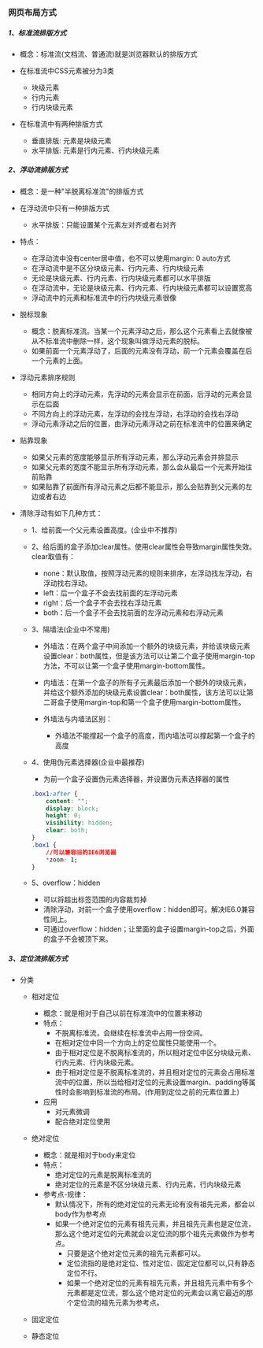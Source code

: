 ### 网页布局方式
    
##### 1、标准流排版方式

* 概念：标准流(文档流、普通流)就是浏览器默认的排版方式
* 在标准流中CSS元素被分为3类

    * 块级元素
    * 行内元素
    * 行内块级元素

* 在标准流中有两种排版方式

    * 垂直排版: 元素是块级元素
    * 水平排版: 元素是行内元素、行内块级元素

##### 2、浮动流排版方式

* 概念：是一种"半脱离标准流"的排版方式
* 在浮动流中只有一种排版方式

    * 水平排版：只能设置某个元素左对齐或者右对齐

* 特点：

    * 在浮动流中没有center居中值，也不可以使用margin: 0 auto方式
    * 在浮动流中是不区分块级元素、行内元素、行内块级元素
    * 无论是块级元素、行内元素、行内块级元素都可以水平排版
    * 在浮动流中，无论是块级元素、行内元素、行内块级元素都可以设置宽高
    * 浮动流中的元素和标准流中的行内块级元素很像

* 脱标现象

    * 概念：脱离标准流。当某一个元素浮动之后，那么这个元素看上去就像被从不标准流中删除一样，这个现象叫做浮动元素的脱标。
    * 如果前面一个元素浮动了，后面的元素没有浮动，前一个元素会覆盖在后一个元素的上面。

* 浮动元素排序规则
 
    * 相同方向上的浮动元素，先浮动的元素会显示在前面，后浮动的元素会显示在后面
    * 不同方向上的浮动元素，左浮动的会找左浮动，右浮动的会找右浮动
    * 浮动元素浮动之后的位置，由浮动元素浮动之前在标准流中的位置来确定

* 贴靠现象
    
    * 如果父元素的宽度能够显示所有浮动元素，那么浮动元素会并排显示
    * 如果父元素的宽度不能显示所有浮动元素，那么会从最后一个元素开始往前贴靠
    * 如果贴靠了前面所有浮动元素之后都不能显示，那么会贴靠到父元素的左边或者右边

* 清除浮动有如下几种方式：

    * 1、给前面一个父元素设置高度。(企业中不推荐)
    * 2、给后面的盒子添加clear属性。使用clear属性会导致margin属性失效。clear取值有：

        * none：默认取值，按照浮动元素的规则来排序，左浮动找左浮动，右浮动找右浮动。
        * left：后一个盒子不会去找前面的左浮动元素
        * right：后一个盒子不会去找右浮动元素
        * both：后一个盒子不会去找前面的左浮动元素和右浮动元素
        
    * 3、隔墙法(企业中不常用)

        * 外墙法：在两个盒子中间添加一个额外的块级元素，并给该块级元素设置clear：both属性，但是该方法可以让第二个盒子使用margin-top方法，不可以让第一个盒子使用margin-bottom属性。

        * 内墙法：在第一个盒子的所有子元素最后添加一个额外的块级元素，并给这个额外添加的块级元素设置clear：both属性，该方法可以让第二哥盒子使用margin-top和第一个盒子使用margin-bottom属性。

        * 外墙法与内墙法区别：

            - 外墙法不能撑起一个盒子的高度，而内墙法可以撑起第一个盒子的高度


    * 4、使用伪元素选择器(企业中最推荐)

        - 为前一个盒子设置伪元素选择器，并设置伪元素选择器的属性

        ```css
        .box1:after {
            content: "";
            display: block;
            height: 0;
            visibility: hidden;
            clear: both;
        }
        .box1 {
            //可以兼容旧的IE6浏览器
            *zoom: 1;
        } 
        ```

    * 5、overflow：hidden
        
        * 可以将超出标签范围的内容裁剪掉
        * 清除浮动，对前一个盒子使用overflow：hidden即可。解决IE6.0兼容性同上。
        * 可通过overflow：hidden；让里面的盒子设置margin-top之后，外面的盒子不会被顶下来。



##### 3、定位流排版方式
    
* 分类

    * 相对定位
        * 概念：就是相对于自己以前在标准流中的位置来移动
        * 特点：
            * 不脱离标准流，会继续在标准流中占用一份空间。
            * 在相对定位中同一个方向上的定位属性只能使用一个。
            * 由于相对定位是不脱离标准流的，所以相对定位中区分块级元素、行内元素、行内块级元素。
            * 由于相对定位是不脱离标准流的，并且相对定位的元素会占用标准流中的位置，所以当给相对定位的元素设置margin、padding等属性时会影响到标准流的布局。(作用到定位之前的元素位置上)
        * 应用
            * 对元素微调
            * 配合绝对定位使用
    
    * 绝对定位
        * 概念：就是相对于body来定位
        * 特点：
            * 绝对定位的元素是脱离标准流的
            * 绝对定位的元素是不区分块级元素、行内元素，行内块级元素
        * 参考点-规律：
            * 默认情况下，所有的绝对定位的元素无论有没有祖先元素，都会以body作为参考点
            * 如果一个绝对定位的元素有祖先元素，并且祖先元素也是定位流，那么这个绝对定位的元素就会以定位流的那个祖先元素做作为参考点。
                * 只要是这个绝对定位元素的祖先元素都可以。
                * 定位流指的是绝对定位、性对定位、固定定位都可以,只有静态定位不行。
                * 如果一个绝对定位的元素有祖先元素，并且祖先元素中有多个元素都是定位流，那么这个绝对定位的元素会以离它最近的那个定位流的祖先元素为参考点。
    
    * 固定定位

    
    * 静态定位
        
    


